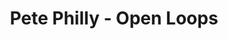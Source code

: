 ---
layout: post
title: Pete Philly - Open Loops
thumb: /images/work-open-loops.jpg
year: 2010
agency: Personal project
role: Lead Flash Developer
href: http://www.openloop.nl
---